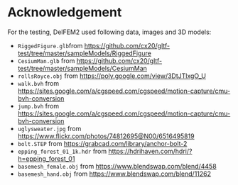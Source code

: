 # Acknowledgement

For the testing, DelFEM2 used following data, images and 3D models:

- ```RiggedFigure.glb```from https://github.com/cx20/gltf-test/tree/master/sampleModels/RiggedFigure
- ```CesiumMan.glb``` from https://github.com/cx20/gltf-test/tree/master/sampleModels/CesiumMan 
- ```rollsRoyce.obj``` from https://poly.google.com/view/3DtJTlxgO_U
- ```walk.bvh``` from https://sites.google.com/a/cgspeed.com/cgspeed/motion-capture/cmu-bvh-conversion
- ```jump.bvh``` from https://sites.google.com/a/cgspeed.com/cgspeed/motion-capture/cmu-bvh-conversion
- ```uglysweater.jpg``` from https://www.flickr.com/photos/74812695@N00/6516495819
- ```bolt.STEP``` from https://grabcad.com/library/anchor-bolt-2
- ```epping_forest_01_1k.hdr``` from https://hdrihaven.com/hdri/?h=epping_forest_01
- ```basemesh_female.obj``` from https://www.blendswap.com/blend/4458
- ```basemesh_hand.obj``` from https://www.blendswap.com/blend/11262

